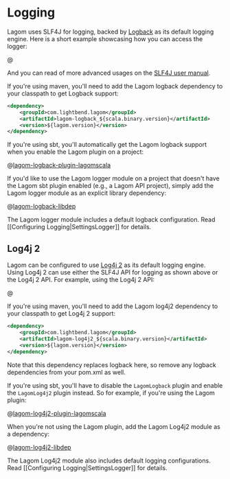 # Logging

Lagom uses SLF4J for logging, backed by [Logback](http://logback.qos.ch/) as its default logging engine. Here is a short example showcasing how you can access the logger:

@[](code/docs/scaladsl/logging/LoggingExample.scala)

And you can read of more advanced usages on the [SLF4J user manual](http://www.slf4j.org/manual.html).

If you're using maven, you'll need to add the Lagom logback dependency to your classpath to get Logback support:

```xml
<dependency>
    <groupId>com.lightbend.lagom</groupId>
    <artifactId>lagom-logback_${scala.binary.version}</artifactId>
    <version>${lagom.version}</version>
</dependency>
```

If you're using sbt, you'll automatically get the Lagom logback support when you enable the Lagom plugin on a project:

@[lagom-logback-plugin-lagomscala](code/build-log-lang.sbt)

If you'd like to use the Lagom logger module on a project that doesn't have the Lagom sbt plugin enabled (e.g., a Lagom API project), simply add the Lagom logger module as an explicit library dependency:

@[lagom-logback-libdep](code/build-log.sbt)

The Lagom logger module includes a default logback configuration. Read [[Configuring Logging|SettingsLogger]] for details.

## Log4j 2

Lagom can be configured to use [Log4j 2](https://logging.apache.org/log4j/2.x/) as its default logging engine. Using Log4j 2 can use either the SLF4J API for logging as shown above or the Log4j 2 API. For example, using the Log4j 2 API:

@[](code/docs/scaladsl/logging/Log4j2Example.scala)

If you're using maven, you'll need to add the Lagom log4j2 dependency to your classpath to get Log4j 2 support:

```xml
<dependency>
    <groupId>com.lightbend.lagom</groupId>
    <artifactId>lagom-log4j2_${scala.binary.version}</artifactId>
    <version>${lagom.version}</version>
</dependency>
```

Note that this dependency replaces logback here, so remove any logback dependencies from your pom.xml as well.

If you're using sbt, you'll have to disable the `LagomLogback` plugin and enable the `LagomLog4j2` plugin instead. So for example, if you're using the Lagom plugin:

@[lagom-log4j2-plugin-lagomscala](code/build-log-lang.sbt)

When you're not using the Lagom plugin, add the Lagom Log4j2 module as a dependency:

@[lagom-log4j2-libdep](code/build-log.sbt)

The Lagom Log4j2 module also includes default logging configurations. Read [[Configuring Logging|SettingsLogger]] for details.
